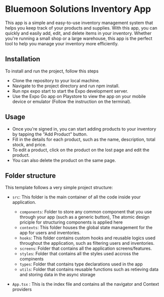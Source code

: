 # Bluemoon Solutions Inventory App

This app is a simple and easy-to-use inventory management system that helps you keep track of your products and supplies. With this app, you can quickly and easily add, edit, and delete items in your inventory. Whether you're running a small shop or a large warehouse, this app is the perfect tool to help you manage your inventory more efficiently.

## Installation

To install and run the project, follow this steps

- Clone the repository to your local machine.
- Navigate to the project directory and run npm install.
- Run npx expo start to start the Expo development server.
- Use the Expo Go app on Playstore to view the app on your mobile device or emulator (Follow the instruction on the terminal).

## Usage

- Once you're signed in, you can start adding products to your inventory by tapping the "Add Product" button.
- Fill in the details for each product, such as the name, description, total stock, and price.
- To edit a product, click on the product on the lost page and edit the product.
- You can also delete the product on the same page.

## Folder structure

This template follows a very simple project structure:

- `src`: This folder is the main container of all the code inside your application.

  - `components`: Folder to store any common component that you use through your app (such as a generic button), The atomic design priciple for structuring components is applied here
  - `contexts`: This folder houses the global state management for the app for users and inventories.
  - `hooks`: This folder contains custom hooks and reusable logics used throughout the application, such as filtering users and inventories.
  - `screens`: Folder that contains all the application screens/features.
  - `styles`: Folder that contains all the styles used accross the compinents
  - `types`: Folder that contains type declarations used in the app
  - `utils`: Folder that contains reusable functions such as retieving data and storing data in the async storage

- `App.tsx` : This is the index file and contains all the navigator and Context providers
